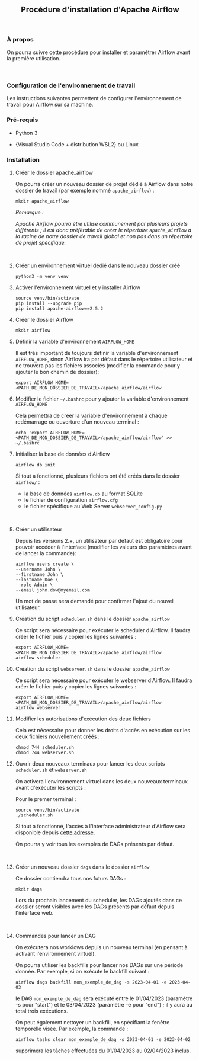 <h2 align="center">Procédure d'installation d'Apache Airflow</h2>

<br />

### **À propos**

On pourra suivre cette procédure pour installer et paramétrer Airflow avant la première utilisation.

<br />

### **Configuration de l'environnement de travail**

Les instructions suivantes permettent de configurer l'environnement de travail pour Airflow sur sa machine.

### Pré-requis

- Python 3

- {Visual Studio Code + distribution WSL2} ou Linux

### Installation

1. Créer le dossier apache_airflow
    
    On pourra créer un nouveau dossier de projet dédié à Airflow dans notre dossier de travail (par exemple nommé `apache_airflow`) :

	```
	mkdir apache_airflow
	```

    *Remarque :*

    *Apache Airflow pourra être utilisé communément par plusieurs projets différents ; il est donc préférable de créer le répertoire `apache_airflow` à la racine de notre dossier de travail global et non pas dans un répertoire de projet spécifique.*

<br/>

2. Créer un environnement virtuel dédié dans le nouveau dossier créé

    ```
    python3 -m venv venv
    ```

3. Activer l'environnement virtuel et y installer Airflow

    ```
    source venv/bin/activate
    pip install --upgrade pip
    pip install apache-airflow==2.5.2
    ```

4. Créer le dossier Airflow

    ```
    mkdir airflow
    ```

5. Définir la variable d'environnement `AIRFLOW_HOME`

    Il est très important de toujours définir la variable d'environnement `AIRFLOW_HOME`, sinon Airflow ira par défaut dans le répertoire utilisateur et ne trouvera pas les fichiers associés (modifier la commande pour y ajouter le bon chemin de dossier):

    ```
    export AIRFLOW_HOME=<PATH_DE_MON_DOSSIER_DE_TRAVAIL>/apache_airflow/airflow
    ```

6. Modifier le fichier `~/.bashrc` pour y ajouter la variable d'environnement `AIRFLOW_HOME`

    Cela permettra de créer la variable d'environnement à chaque redémarrage ou ouverture d'un nouveau terminal :

    ```
    echo 'export AIRFLOW_HOME=<PATH_DE_MON_DOSSIER_DE_TRAVAIL>/apache_airflow/airflow' >> ~/.bashrc 
    ```

7. Initialiser la base de données d'Airflow

    ```
    airflow db init 
    ```

    Si tout a fonctionné, plusieurs fichiers ont été créés dans le dossier `airflow/` :

    - la base de données `airflow.db` au format SQLite
    - le fichier de configuration `airflow.cfg`
    - le fichier spécifique au Web Server `webserver_config.py`

<br/>

8. Créer un utilisateur

    Depuis les versions 2.+, un utilisateur par défaut est obligatoire pour pouvoir accéder à l'interface (modifier les valeurs des paramètres avant de lancer la commande):

    ```
    airflow users create \
    --username John \
    --firstname John \
    --lastname Doe \
    --role Admin \
    --email john.dow@myemail.com
    ```

    Un mot de passe sera demandé pour confirmer l'ajout du nouvel utilisateur.

9. Création du script `scheduler.sh` dans le dossier `apache_airflow`

    Ce script sera nécessaire pour exécuter le scheduler d'Airflow. Il faudra créer le fichier puis y copier les lignes suivantes :

    ```
    export AIRFLOW_HOME=<PATH_DE_MON_DOSSIER_DE_TRAVAIL>/apache_airflow/airflow
    airflow scheduler
    ```

10. Création du script `webserver.sh` dans le dossier `apache_airflow`

    Ce script sera nécessaire pour exécuter le webserver d'Airflow. Il faudra créer le fichier puis y copier les lignes suivantes :

    ```
    export AIRFLOW_HOME=<PATH_DE_MON_DOSSIER_DE_TRAVAIL>/apache_airflow/airflow
    airflow webserver
    ```

11. Modifier les autorisations d'exécution des deux fichiers

    Cela est nécessaire pour donner les droits d'accès en exécution sur les deux fichiers nouvellement créés :

    ```
    chmod 744 scheduler.sh
    chmod 744 webserver.sh
    ```

12. Ouvrir deux nouveaux terminaux pour lancer les deux scripts `scheduler.sh` et `webserver.sh`

    On activera l'environnement virtuel dans les deux nouveaux terminaux avant d'exécuter les scripts :

    Pour le premer terminal :

    ```
    source venv/bin/activate
    ./scheduler.sh
    ```

    Si tout a fonctionné, l'accès à l'interface administrateur d'Airflow sera disponible depuis <a href="http://localhost:8080">cette adresse</a>.

    On pourra y voir tous les exemples de DAGs présents par défaut.

<br/>

13. Créer un nouveau dossier `dags` dans le dossier `airflow`

    Ce dossier contiendra tous nos futurs DAGs :

    ```
    mkdir dags
    ```

    Lors du prochain lancement du scheduler, les DAGs ajoutés dans ce dossier seront visibles avec les DAGs présents par défaut depuis l'interface web.

<br/>

14. Commandes pour lancer un DAG

    On exécutera nos worklows depuis un nouveau terminal (en pensant à activant l'environnement virtuel).

    On pourra utiliser les backfills pour lancer nos DAGs sur une période donnée. Par exemple, si on exécute le backfill suivant :

    ```
    airflow dags backfill mon_exemple_de_dag -s 2023-04-01 -e 2023-04-03
    ```

    le DAG `mon_exemple_de_dag` sera exécuté entre le 01/04/2023 (paramètre -s pour "start") et le 03/04/2023 (paramètre -e pour "end") ; il y aura au total trois exécutions.

    On peut également nettoyer un backfill, en spécifiant la fenêtre temporelle visée. Par exemple, la commande :

    ```
    airflow tasks clear mon_exemple_de_dag -s 2023-04-01 -e 2023-04-02
    ```

    supprimera les tâches effectuées du 01/04/2023 au 02/04/2023 inclus.